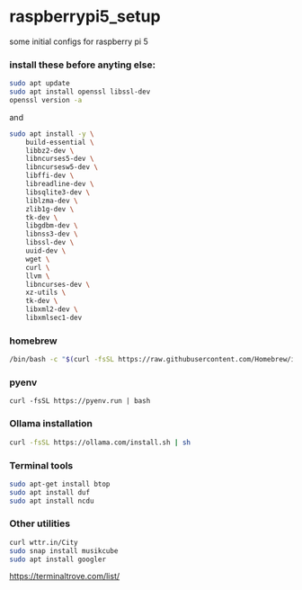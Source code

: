 # raspberrypi5_setup
some initial configs for raspberry pi 5

### install these before anyting else:
```bash
sudo apt update
sudo apt install openssl libssl-dev
openssl version -a
```

and

```bash
sudo apt install -y \
    build-essential \
    libbz2-dev \
    libncurses5-dev \
    libncursesw5-dev \
    libffi-dev \
    libreadline-dev \
    libsqlite3-dev \
    liblzma-dev \
    zlib1g-dev \
    tk-dev \
    libgdbm-dev \
    libnss3-dev \
    libssl-dev \
    uuid-dev \
    wget \
    curl \
    llvm \
    libncurses-dev \
    xz-utils \
    tk-dev \
    libxml2-dev \
    libxmlsec1-dev
```

### homebrew
```bash
/bin/bash -c "$(curl -fsSL https://raw.githubusercontent.com/Homebrew/install/HEAD/install.sh)"
```

### pyenv
```
curl -fsSL https://pyenv.run | bash
```

### Ollama installation
```bash
curl -fsSL https://ollama.com/install.sh | sh
```

### Terminal tools
```bash
sudo apt-get install btop
sudo apt install duf
sudo apt install ncdu
```

### Other utilities
```bash
curl wttr.in/City
sudo snap install musikcube
sudo apt install googler
```

https://terminaltrove.com/list/
